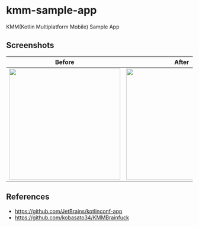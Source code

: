 # kmm-sample-app
KMM(Kotlin Multiplatform Mobile) Sample App
## Screenshots
Before | After
:--: | :--:
<img src="" width="300" /> | <img src="" width="300" />

## References
- https://github.com/JetBrains/kotlinconf-app
- https://github.com/kobasato34/KMMBrainfuck

